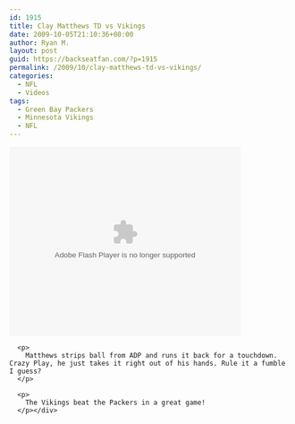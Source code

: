 ```yaml
---
id: 1915
title: Clay Matthews TD vs Vikings
date: 2009-10-05T21:10:36+00:00
author: Ryan M.
layout: post
guid: https://backseatfan.com/?p=1915
permalink: /2009/10/clay-matthews-td-vs-vikings/
categories:
  - NFL
  - Videos
tags:
  - Green Bay Packers
  - Minnesota Vikings
  - NFL
---
```


<div class="entry">
  <p>
    <embed src="https://redzone-re-cutter.nfl.com/express/PremierePlayer-Release.swf" type="application/x-shockwave-flash" flashvars="host=rtmp://nfl.fcod.llnwd.net/a2290/o23/&#038;videoURL=https://redzone-re-cutter.nfl.com/getvideo.aspx?id=7CB3EC4212064521&#038;fmsVersion=3&#038;embedded=1&#038;s_account=nflrecut" allowNetworking="all" allowScriptAccess="always" width="414" height="338">
      </p>

      <p>
        Matthews strips ball from ADP and runs it back for a touchdown. Crazy Play, he just takes it right out of his hands. Rule it a fumble I guess?
      </p>

      <p>
        The Vikings beat the Packers in a great game!
      </p></div>

